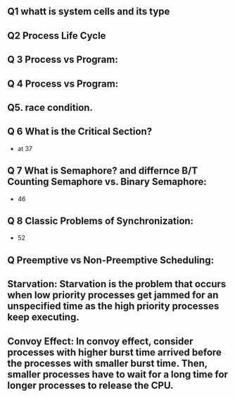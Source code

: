 ##   Q1 whatt is system cells and its type
##  Q2 Process Life Cycle
##   Q 3 Process vs Program:
##  Q 4 Process vs Program:
##   Q5. race condition.
##  Q 6 What is the Critical Section?  
-  at  37
## Q 7 What is Semaphore? and differnce B/T Counting Semaphore vs. Binary Semaphore:
- 46
## Q 8  Classic Problems of Synchronization:
- 52


## Q Preemptive vs Non-Preemptive Scheduling:

##  Starvation: Starvation is the problem that occurs when low priority processes get jammed for an unspecified time as the high priority processes keep executing.

## Convoy Effect: In convoy effect, consider processes with higher burst time arrived before the processes with smaller burst time. Then, smaller processes have to wait for a long time for longer processes to release the CPU.

